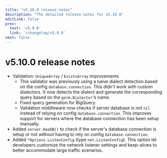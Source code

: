 ```yaml
---
title: "v5.10.0 release notes"
description: "The detailed release notes for v5.10.0"
editLink: false
prev:
  text: 'v5.9.0'
  link: '/changelog/v5.9.0'
next: false
---
```


# v5.10.0 release notes

- Validation: `UniqueArray` / `ExistsArray` improvements
  - This validator was previously using a naive dialect detection based on the config `database.connection`. This didn't work with custom dialectors. It now detects the dialect and generate the corresponding query based on the `gorm.Dialector`'s name.
  - Fixed query generation for BigQuery.
  - Validation middleware now checks if server database is not `nil` instead of relying on config `database.connection`. This improves support for servers where the database connection has been setup manually.
- Added `server.HasDB()` to check if the server's database connection is setup or not without having to rely on config `database.connection`.
- Added `*Options.ListenConfig` (type `net.ListenConfig`). This option let developers customize the network listener settings and keep-alives to better accommodate large traffic scenarios.